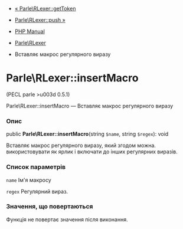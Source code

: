 - [« Parle\RLexer::getToken](parle-rlexer.gettoken.md)
- [Parle\RLexer::push »](parle-rlexer.push.md)

- [PHP Manual](index.md)
- [Parle\RLexer](class.parle-rlexer.md)
- Вставляє макрос регулярного виразу

# Parle\RLexer::insertMacro

(PECL parle \>u003d 0.5.1)

Parle\RLexer::insertMacro — Вставляє макрос регулярного виразу

### Опис

public **Parle\RLexer::insertMacro**(string `$name`, string `$regex`):
void

Вставляє макрос регулярного виразу, який згодом можна.
використовувати як ярлик і включати до інших регулярних виразів.

### Список параметрів

`name`
Ім'я макросу

`regex`
Регулярний вираз.

### Значення, що повертаються

Функція не повертає значення після виконання.
